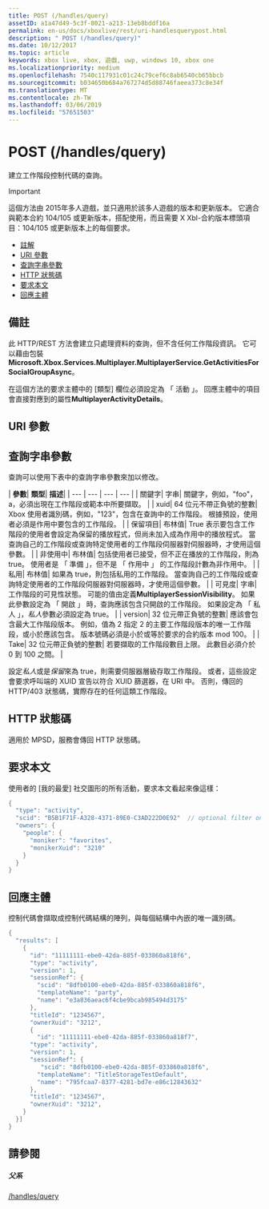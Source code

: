 ```yaml
---
title: POST (/handles/query)
assetID: a1a47d49-5c3f-8021-a213-13eb8bddf16a
permalink: en-us/docs/xboxlive/rest/uri-handlesquerypost.html
description: " POST (/handles/query)"
ms.date: 10/12/2017
ms.topic: article
keywords: xbox live, xbox, 遊戲, uwp, windows 10, xbox one
ms.localizationpriority: medium
ms.openlocfilehash: 7540c117931c01c24c79cef6c8ab6540cb65bbcb
ms.sourcegitcommit: b034650b684a767274d5d88746faeea373c8e34f
ms.translationtype: MT
ms.contentlocale: zh-TW
ms.lasthandoff: 03/06/2019
ms.locfileid: "57651503"
---
```

# <a name="post-handlesquery"></a>POST (/handles/query)
建立工作階段控制代碼的查詢。

> [!IMPORTANT]
> 這個方法由 2015年多人遊戲，並只適用於該多人遊戲的版本和更新版本。 它適合與範本合約 104/105 或更新版本，搭配使用，而且需要 X Xbl-合約版本標頭項目：104/105 或更新版本上的每個要求。

  * [註解](#ID4ET)
  * [URI 參數](#ID4EDB)
  * [查詢字串參數](#ID4EQB)
  * [HTTP 狀態碼](#ID4EBF)
  * [要求本文](#ID4EIF)
  * [回應主體](#ID4ETF)

<a id="ID4ET"></a>


## <a name="remarks"></a>備註

此 HTTP/REST 方法會建立只處理資料的查詢，但不含任何工作階段資訊。 它可以藉由包裝**Microsoft.Xbox.Services.Multiplayer.MultiplayerService.GetActivitiesForSocialGroupAsync**。

在這個方法的要求主體中的 [類型] 欄位必須設定為 「 活動 」。 回應主體中的項目會直接對應到的屬性**MultiplayerActivityDetails**。

<a id="ID4EDB"></a>


## <a name="uri-parameters"></a>URI 參數

<a id="ID4EQB"></a>


## <a name="query-string-parameters"></a>查詢字串參數

查詢可以使用下表中的查詢字串參數來加以修改。

| <b>參數</b>| <b>類型</b>| <b>描述</b>|
| --- | --- | --- | --- |
| 關鍵字| 字串| 關鍵字，例如，"foo"，a，必須出現在工作階段或範本中所要擷取。 |
| xuid| 64 位元不帶正負號的整數| Xbox 使用者識別碼，例如，"123"，包含在查詢中的工作階段。 根據預設，使用者必須是作用中要包含的工作階段。 |
| 保留項目| 布林值| True 表示要包含工作階段的使用者會設定為保留的播放程式，但尚未加入成為作用中的播放程式。 當查詢自己的工作階段或查詢特定使用者的工作階段伺服器對伺服器時，才使用這個參數。 |
| 非使用中| 布林值| 包括使用者已接受，但不正在播放的工作階段，則為 true。 使用者是 「 準備 」，但不是 「 作用中 」 的工作階段計數為非作用中。 |
| 私用| 布林值| 如果為 true，則包括私用的工作階段。 當查詢自己的工作階段或查詢特定使用者的工作階段伺服器對伺服器時，才使用這個參數。 |
| 可見度| 字串| 工作階段的可見性狀態。 可能的值由定義<b>MultiplayerSessionVisibility</b>。 如果此參數設定為 「 開啟 」 時，查詢應該包含只開啟的工作階段。 如果設定為 「 私人 」，<i>私人</i>參數必須設定為 true。 |
| version| 32 位元帶正負號的整數| 應該會包含最大工作階段版本。 例如，值為 2 指定 2 的主要工作階段版本的唯一工作階段，或小於應該包含。 版本號碼必須是小於或等於要求的合約版本 mod 100。 |
| Take| 32 位元帶正負號的整數| 若要擷取的工作階段數目上限。 此數目必須介於 0 到 100 之間。 |


設定*私人*或是*保留*來為 true，則需要伺服器層級存取工作階段。 或者，這些設定會要求呼叫端的 XUID 宣告以符合 XUID 篩選器，在 URI 中。 否則，傳回的 HTTP/403 狀態碼，實際存在的任何這類工作階段。

<a id="ID4EBF"></a>


## <a name="http-status-codes"></a>HTTP 狀態碼
適用於 MPSD，服務會傳回 HTTP 狀態碼。  
<a id="ID4EIF"></a>


## <a name="request-body"></a>要求本文

使用者的 [我的最愛] 社交圖形的所有活動，要求本文看起來像這樣：


```cpp
{
  "type": "activity",
  "scid": "B5B1F71F-A328-4371-89E0-C3AD222D0E92"  // optional filter on scid
  "owners": {
    "people": {
      "moniker": "favorites",
      "monikerXuid": "3210"
    }
  }
}

```


<a id="ID4ETF"></a>


## <a name="response-body"></a>回應主體

控制代碼會擷取成控制代碼結構的陣列，與每個結構中內嵌的唯一識別碼。


```cpp
{
  "results": [
    {
      "id": "11111111-ebe0-42da-885f-033860a818f6",
      "type": "activity",
      "version": 1,
      "sessionRef": {
        "scid": "8dfb0100-ebe0-42da-885f-033860a818f6",
        "templateName": "party",
        "name": "e3a836aeac6f4cbe9bcab985494d3175"
      },
      "titleId": "1234567",
      "ownerXuid": "3212",
      {
        "id": "11111111-ebe0-42da-885f-033860a818f7",
      "type": "activity",
      "version": 1,
      "sessionRef": {
         "scid": "8dfb0100-ebe0-42da-885f-033860a818f6",
        "templateName": "TitleStorageTestDefault",
        "name": "795fcaa7-8377-4281-bd7e-e86c12843632"
      },
      "titleId": "1234567",
      "ownerXuid": "3212",
    }
  }]
}

```


<a id="ID4E4F"></a>


## <a name="see-also"></a>請參閱

<a id="ID4E6F"></a>


##### <a name="parent"></a>父系

[/handles/query](uri-handlesquery.md)
